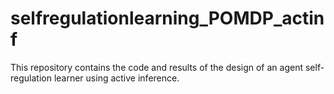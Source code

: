 # selfregulationlearning_POMDP_actinf
This repository contains the code and results of the design of an agent self-regulation learner using active inference.
